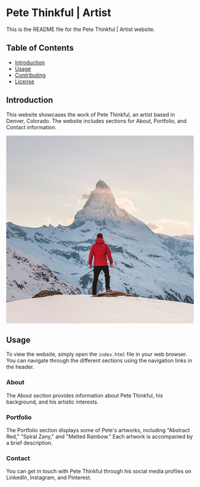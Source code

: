 # Pete Thinkful | Artist

This is the README file for the Pete Thinkful | Artist website.

## Table of Contents

- [Introduction](#introduction)
- [Usage](#usage)
- [Contributing](#contributing)
- [License](#license)

## Introduction

This website showcases the work of Pete Thinkful, an artist based in Denver, Colorado. The website includes sections for About, Portfolio, and Contact information.

![Pete Thinkful](images/pete-thinkful.png)

## Usage

To view the website, simply open the `index.html` file in your web browser. You can navigate through the different sections using the navigation links in the header.

### About

The About section provides information about Pete Thinkful, his background, and his artistic interests.

### Portfolio

The Portfolio section displays some of Pete's artworks, including "Abstract Red," "Spiral Zany," and "Melted Rainbow." Each artwork is accompanied by a brief description.

### Contact

You can get in touch with Pete Thinkful through his social media profiles on LinkedIn, Instagram, and Pinterest.
